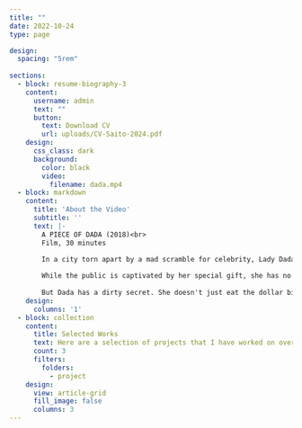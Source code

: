 ```yaml
---
title: ""
date: 2022-10-24
type: page

design:
  spacing: "5rem"
      
sections:
  - block: resume-biography-3
    content:
      username: admin
      text: ""
      button:
        text: Download CV
        url: uploads/CV-Saito-2024.pdf
    design:
      css_class: dark
      background:
        color: black
        video:
          filename: dada.mp4
  - block: markdown
    content:
      title: 'About the Video'
      subtitle: ''
      text: |-
        A PIECE OF DADA (2018)<br>
        Film, 30 minutes

        In a city torn apart by a mad scramble for celebrity, Lady Dada seemingly has it all. The enigmatic performance artist lures her audience by ingesting vast amounts of money in her spectacular shows promising fame and unbound pleasure.
        
        While the public is captivated by her special gift, she has no bigger fan than Madame Gram - a glamorous but unhinged opera tycoon who is hell-bent on convincing Dada to be the star of her 'Popera'.
        
        But Dada has a dirty secret. She doesn't just eat the dollar bills - she shits them, too. Via the underground sewer system, her faeces are funding an avant-garde revolution that will topple the Opera regime once and for all. Or so she thinks... 
    design:
      columns: '1'
  - block: collection
    content:
      title: Selected Works
      text: Here are a selection of projects that I have worked on over the years.
      count: 3
      filters:
        folders:
          - project
    design:
      view: article-grid
      fill_image: false
      columns: 3
---
```

